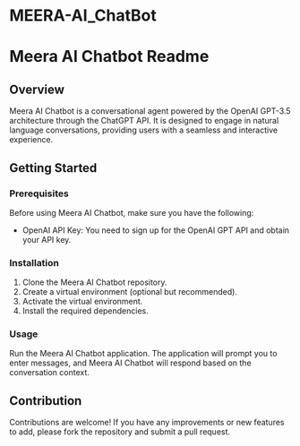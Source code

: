 # MEERA-AI_ChatBot
# Meera AI Chatbot Readme

## Overview

Meera AI Chatbot is a conversational agent powered by the OpenAI GPT-3.5 architecture through the ChatGPT API. It is designed to engage in natural language conversations, providing users with a seamless and interactive experience.

## Getting Started

### Prerequisites

Before using Meera AI Chatbot, make sure you have the following:

- OpenAI API Key: You need to sign up for the OpenAI GPT API and obtain your API key.

### Installation

1. Clone the Meera AI Chatbot repository.
2. Create a virtual environment (optional but recommended).
3. Activate the virtual environment.
4. Install the required dependencies.

### Usage

Run the Meera AI Chatbot application. The application will prompt you to enter messages, and Meera AI Chatbot will respond based on the conversation context.

## Contribution

Contributions are welcome! If you have any improvements or new features to add, please fork the repository and submit a pull request.


